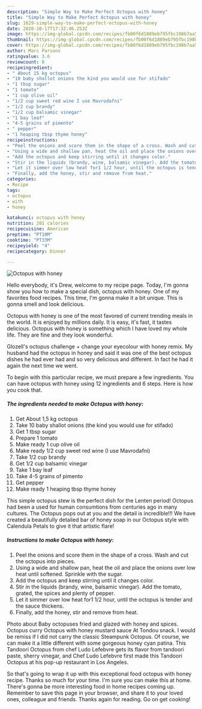 ```yaml
---
description: "Simple Way to Make Perfect Octopus with honey"
title: "Simple Way to Make Perfect Octopus with honey"
slug: 1629-simple-way-to-make-perfect-octopus-with-honey
date: 2020-10-17T17:32:46.253Z
image: https://img-global.cpcdn.com/recipes/fb00f6d1889eb795fbc198b7aa5a97f1/751x532cq70/octopus-with-honey-recipe-main-photo.jpg
thumbnail: https://img-global.cpcdn.com/recipes/fb00f6d1889eb795fbc198b7aa5a97f1/751x532cq70/octopus-with-honey-recipe-main-photo.jpg
cover: https://img-global.cpcdn.com/recipes/fb00f6d1889eb795fbc198b7aa5a97f1/751x532cq70/octopus-with-honey-recipe-main-photo.jpg
author: Marc Parsons
ratingvalue: 3.6
reviewcount: 8
recipeingredient:
- " About 15 kg octopus"
- "10 baby shallot onions the kind you would use for stifado"
- "1 tbsp sugar"
- "1 tomato"
- "1 cup olive oil"
- "1/2 cup sweet red wine I use Mavrodafni"
- "1/2 cup brandy"
- "1/2 cup balsamic vinegar"
- "1 bay leaf"
- "4-5 grains of pimento"
- " pepper"
- "1 heaping tbsp thyme honey"
recipeinstructions:
- "Peel the onions and score them in the shape of a cross. Wash and cut the octopus into pieces."
- "Using a wide and shallow pan, heat the oil and place the onions over low heat until softened. Sprinkle with the sugar."
- "Add the octopus and keep stirring until it changes color."
- "Stir in the liquids (brandy, wine, balsamic vinegar). Add the tomato, grated, the spices and plenty of pepper."
- "Let it simmer over low heat for1 1/2 hour, until the octopus is tender and the sauce thickens."
- "Finally, add the honey, stir and remove from heat."
categories:
- Recipe
tags:
- octopus
- with
- honey

katakunci: octopus with honey 
nutrition: 201 calories
recipecuisine: American
preptime: "PT10M"
cooktime: "PT33M"
recipeyield: "4"
recipecategory: Dinner

---
```



![Octopus with honey](https://img-global.cpcdn.com/recipes/fb00f6d1889eb795fbc198b7aa5a97f1/751x532cq70/octopus-with-honey-recipe-main-photo.jpg)

Hello everybody, it's Drew, welcome to my recipe page. Today, I'm gonna show you how to make a special dish, octopus with honey. One of my favorites food recipes. This time, I'm gonna make it a bit unique. This is gonna smell and look delicious.

Octopus with honey is one of the most favored of current trending meals in the world. It is enjoyed by millions daily. It is easy, it's fast, it tastes delicious. Octopus with honey is something which I have loved my whole life. They are fine and they look wonderful.

Glozell&#39;s octopus challenge + change your eyecolour with honey remix. My husband had the octopus in honey and said it was one of the best octopus dishes he had ever had and so very delicious and different. In fact he had it again the next time we went.


To begin with this particular recipe, we must prepare a few ingredients. You can have octopus with honey using 12 ingredients and 6 steps. Here is how you cook that.

<!--inarticleads1-->

##### The ingredients needed to make Octopus with honey:

1. Get  About 1,5 kg octopus
1. Take 10 baby shallot onions (the kind you would use for stifado)
1. Get 1 tbsp sugar
1. Prepare 1 tomato
1. Make ready 1 cup olive oil
1. Make ready 1/2 cup sweet red wine (I use Mavrodafni)
1. Take 1/2 cup brandy
1. Get 1/2 cup balsamic vinegar
1. Take 1 bay leaf
1. Take 4-5 grains of pimento
1. Get  pepper
1. Make ready 1 heaping tbsp thyme honey


This simple octopus stew is the perfect dish for the Lenten period! Octopus had been a used for human consumtions from centuries ago in many cultures. The Octopus pops out at you and the detail is incredible!!! We have created a beautifully detailed bar of honey soap in our Octopus style with Calendula Petals to give it that artistic flare! 

<!--inarticleads2-->

##### Instructions to make Octopus with honey:

1. Peel the onions and score them in the shape of a cross. Wash and cut the octopus into pieces.
1. Using a wide and shallow pan, heat the oil and place the onions over low heat until softened. Sprinkle with the sugar.
1. Add the octopus and keep stirring until it changes color.
1. Stir in the liquids (brandy, wine, balsamic vinegar). Add the tomato, grated, the spices and plenty of pepper.
1. Let it simmer over low heat for1 1/2 hour, until the octopus is tender and the sauce thickens.
1. Finally, add the honey, stir and remove from heat.


Photo about Baby octopuses fried and glazed with honey and spices. Octopus curry Octopus with honey mustard sauce At Tondou snack. I would be remiss if I did not carry the classic Steampunk Octopus. Of course, we can make it a little different with some gorgeous honey cyan patina. This Tandoori Octopus from chef Ludo Lefebvre gets its flavor from tandoori paste, sherry vinegar, and Chef Ludo Lefebvre first made this Tandoori Octopus at his pop-up restaurant in Los Angeles. 

So that's going to wrap it up with this exceptional food octopus with honey recipe. Thanks so much for your time. I'm sure you can make this at home. There's gonna be more interesting food in home recipes coming up. Remember to save this page in your browser, and share it to your loved ones, colleague and friends. Thanks again for reading. Go on get cooking!
